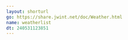 ```yaml
---
layout: shorturl
go: https://share.jwint.net/doc/Weather.html
name: weatherlist
dt: 240531123851
---
```

